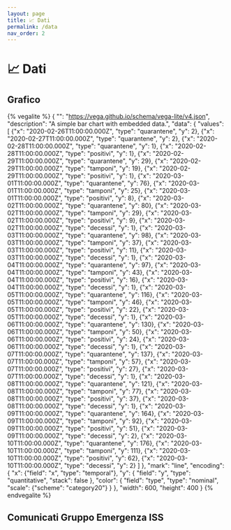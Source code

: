 ```yaml
---
layout: page
title: 📈 Dati
permalink: /data
nav_order: 2
---
```


# 📈 Dati

## Grafico

{% vegalite %}
{
  "": "https://vega.github.io/schema/vega-lite/v4.json",
  "description": "A simple bar chart with embedded data.",
  "data": {
    "values": [
      {"x": "2020-02-26T11:00:00.000Z", "type": "quarantene", "y": 2}, 
      {"x": "2020-02-27T11:00:00.000Z", "type": "quarantene", "y": 2}, 
      {"x": "2020-02-28T11:00:00.000Z", "type": "quarantene", "y": 1}, 
      {"x": "2020-02-28T11:00:00.000Z", "type": "positivi", "y": 1}, 
      {"x": "2020-02-29T11:00:00.000Z", "type": "quarantene", "y": 29}, 
      {"x": "2020-02-29T11:00:00.000Z", "type": "tamponi", "y": 19}, 
      {"x": "2020-02-29T11:00:00.000Z", "type": "positivi", "y": 1},
      {"x": "2020-03-01T11:00:00.000Z", "type": "quarantene", "y": 76}, 
      {"x": "2020-03-01T11:00:00.000Z", "type": "tamponi", "y": 25}, 
      {"x": "2020-03-01T11:00:00.000Z", "type": "positivi", "y": 8}, 
      {"x": "2020-03-02T11:00:00.000Z", "type": "quarantene", "y": 80}, 
      {"x": "2020-03-02T11:00:00.000Z", "type": "tamponi", "y": 29}, 
      {"x": "2020-03-02T11:00:00.000Z", "type": "positivi", "y": 9}, 
      {"x": "2020-03-02T11:00:00.000Z", "type": "decessi", "y": 1}, 
      {"x": "2020-03-03T11:00:00.000Z", "type": "quarantene", "y": 98}, 
      {"x": "2020-03-03T11:00:00.000Z", "type": "tamponi", "y": 37}, 
      {"x": "2020-03-03T11:00:00.000Z", "type": "positivi", "y": 11}, 
      {"x": "2020-03-03T11:00:00.000Z", "type": "decessi", "y": 1}, 
      {"x": "2020-03-04T11:00:00.000Z", "type": "quarantene", "y": 97}, 
      {"x": "2020-03-04T11:00:00.000Z", "type": "tamponi", "y": 43}, 
      {"x": "2020-03-04T11:00:00.000Z", "type": "positivi", "y": 16}, 
      {"x": "2020-03-04T11:00:00.000Z", "type": "decessi", "y": 1}, 
      {"x": "2020-03-05T11:00:00.000Z", "type": "quarantene", "y": 116}, 
      {"x": "2020-03-05T11:00:00.000Z", "type": "tamponi", "y": 46}, 
      {"x": "2020-03-05T11:00:00.000Z", "type": "positivi", "y": 22}, 
      {"x": "2020-03-05T11:00:00.000Z", "type": "decessi", "y": 1}, 
      {"x": "2020-03-06T11:00:00.000Z", "type": "quarantene", "y": 130}, 
      {"x": "2020-03-06T11:00:00.000Z", "type": "tamponi", "y": 50}, 
      {"x": "2020-03-06T11:00:00.000Z", "type": "positivi", "y": 24}, 
      {"x": "2020-03-06T11:00:00.000Z", "type": "decessi", "y": 1}, 
      {"x": "2020-03-07T11:00:00.000Z", "type": "quarantene", "y": 137}, 
      {"x": "2020-03-07T11:00:00.000Z", "type": "tamponi", "y": 57}, 
      {"x": "2020-03-07T11:00:00.000Z", "type": "positivi", "y": 27}, 
      {"x": "2020-03-07T11:00:00.000Z", "type": "decessi", "y": 1}, 
      {"x": "2020-03-08T11:00:00.000Z", "type": "quarantene", "y": 121}, 
      {"x": "2020-03-08T11:00:00.000Z", "type": "tamponi", "y": 77}, 
      {"x": "2020-03-08T11:00:00.000Z", "type": "positivi", "y": 37}, 
      {"x": "2020-03-08T11:00:00.000Z", "type": "decessi", "y": 1}, 
      {"x": "2020-03-09T11:00:00.000Z", "type": "quarantene", "y": 164}, 
      {"x": "2020-03-09T11:00:00.000Z", "type": "tamponi", "y": 92}, 
      {"x": "2020-03-09T11:00:00.000Z", "type": "positivi", "y": 51}, 
      {"x": "2020-03-09T11:00:00.000Z", "type": "decessi", "y": 2}, 
      {"x": "2020-03-10T11:00:00.000Z", "type": "quarantene", "y": 176}, 
      {"x": "2020-03-10T11:00:00.000Z", "type": "tamponi", "y": 111}, 
      {"x": "2020-03-10T11:00:00.000Z", "type": "positivi", "y": 62}, 
      {"x": "2020-03-10T11:00:00.000Z", "type": "decessi", "y": 2}
    ]
  },
  "mark": "line",
  "encoding": {
    "x": {"field": "x", "type": "temporal"},
    "y": {
        "field": "y", 
        "type": "quantitative",
        "stack": false
    },
    "color": {
      "field": "type",
      "type": "nominal",
      "scale": {"scheme": "category20"}
    }
  },
  "width": 600,
  "height": 400
}
{% endvegalite %}

## Comunicati Gruppo Emergenza ISS